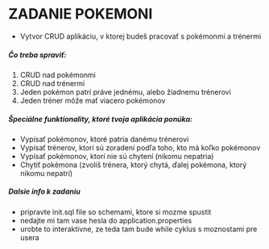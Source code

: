 # ZADANIE POKEMONI

- Vytvor CRUD aplikáciu, v ktorej budeš pracovať s pokémonmi a trénermi

##### Čo treba spraviť:
1. CRUD nad pokémonmi
2. CRUD nad trénermi
3. Jeden pokémon patrí práve jednému, alebo žiadnemu trénerovi
4. Jeden tréner môže mať viacero pokémonov

##### Špeciálne funktionality, ktoré tvoja aplikácia ponúka:
- Vypísať pokémonov, ktoré patria danému trénerovi
- Vypísať trénerov, ktorí sú zoradení podľa toho, kto má koľko pokémonov
- Vypísať pokémonov, ktorí nie sú chytení (nikomu nepatria)
- Chytiť pokémona (zvolíš trénera, ktorý chytá, ďalej pokémona, ktorý nikomu nepatrí)

##### Dalsie info k zadaniu
- pripravte init.sql file so schemami, ktore si mozme spustit
- nedajte mi tam vase hesla do application.properties
- urobte to interaktivne, ze teda tam bude while cyklus s moznostami pre usera


